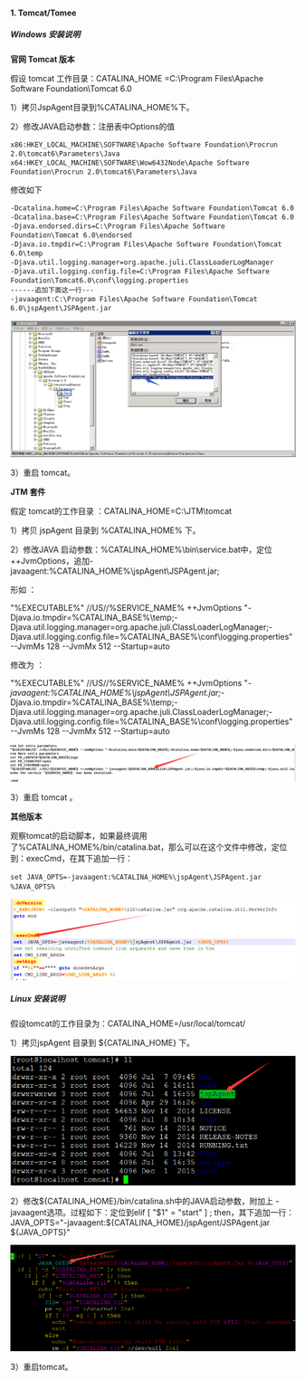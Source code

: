 #### 1. Tomcat/Tomee
##### Windows 安装说明
**官网 Tomcat 版本**

假设 tomcat 工作目录：CATALINA_HOME =C:\Program Files\Apache Software Foundation\Tomcat 6.0

1）拷贝JspAgent目录到%CATALINA_HOME%下。

2）修改JAVA启动参数：注册表中Options的值
    
    x86:HKEY_LOCAL_MACHINE\SOFTWARE\Apache Software Foundation\Procrun 2.0\tomcat6\Parameters\Java
    x64:HKEY_LOCAL_MACHINE\SOFTWARE\Wow6432Node\Apache Software Foundation\Procrun 2.0\tomcat6\Parameters\Java
修改如下

    -Dcatalina.home=C:\Program Files\Apache Software Foundation\Tomcat 6.0
    -Dcatalina.base=C:\Program Files\Apache Software Foundation\Tomcat 6.0
    -Djava.endorsed.dirs=C:\Program Files\Apache Software Foundation\Tomcat 6.0\endorsed
    -Djava.io.tmpdir=C:\Program Files\Apache Software Foundation\Tomcat 6.0\temp
    -Djava.util.logging.manager=org.apache.juli.ClassLoaderLogManager
    -Djava.util.logging.config.file=C:\Program Files\Apache Software Foundation\Tomcat6.0\conf\logging.properties
    ------追加下面这一行---
    -javaagent:C:\Program Files\Apache Software Foundation\Tomcat 6.0\jspAgent\JSPAgent.jar

![](/assets/Windows_Tomcat_1.png)

3）重启 tomcat。

**JTM 套件**

假定 tomcat的工作目录 ：CATALINA_HOME=C:\JTM\tomcat

1）拷贝 jspAgent 目录到 %CATALINA_HOME% 下。

2）修改JAVA 启动参数：%CATALINA_HOME%\bin\service.bat中，定位++JvmOptions，追加-javaagent:%CATALINA_HOME%\jspAgent\JSPAgent.jar;

形如 ：

"%EXECUTABLE%" //US//%SERVICE_NAME% ++JvmOptions "-Djava.io.tmpdir=%CATALINA_BASE%\temp;-Djava.util.logging.manager=org.apache.juli.ClassLoaderLogManager;-Djava.util.logging.config.file=%CATALINA_BASE%\conf\logging.properties" --JvmMs 128 --JvmMx 512 --Startup=auto

修改为 ：

"%EXECUTABLE%" //US//%SERVICE_NAME% ++JvmOptions "*-javaagent:%CATALINA_HOME%\jspAgent\JSPAgent.jar;*-Djava.io.tmpdir=%CATALINA_BASE%\temp;-Djava.util.logging.manager=org.apache.juli.ClassLoaderLogManager;-Djava.util.logging.config.file=%CATALINA_BASE%\conf\logging.properties" --JvmMs 128 --JvmMx 512 --Startup=auto

![](/assets/Windows_Tomcat_2.png)

3）重启 tomcat 。

**其他版本**

观察tomcat的启动脚本，如果最终调用了%CATALINA_HOME%/bin/catalina.bat，那么可以在这个文件中修改，定位到：execCmd，在其下追加一行：

`set JAVA_OPTS=-javaagent:%CATALINA_HOME%\jspAgent\JSPAgent.jar  %JAVA_OPTS%`

![](/assets/Windows_Tomcat_3.png)

##### Linux 安装说明

假设tomcat的工作目录为：CATALINA_HOME=/usr/local/tomcat/

1）拷贝jspAgent 目录到 ${CATALINA_HOME} 下。

![](/assets/Linux_Tomcat_1.png)

2）修改${CATALINA_HOME}/bin/catalina.sh中的JAVA启动参数，附加上 -javaagent选项。过程如下：定位到elif [ "$1" = "start" ] ; then，其下追加一行：JAVA_OPTS="-javaagent:${CATALINA_HOME}/jspAgent/JSPAgent.jar ${JAVA_OPTS}"

![](/assets/Linux_Tomcat_2.png)

3）重启tomcat。